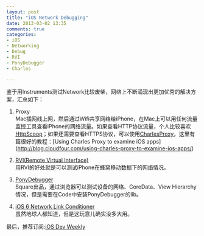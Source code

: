 ```yaml
---
layout: post
title: "iOS Network Debugging"
date: 2013-03-02 13:35
comments: true
categories:
- iOS
- Networking 
- Debug
- RVI
- PonyDebugger 
- Charles

---
```

鉴于用Instruments测试Network比较废柴，网络上不断涌现出更加优秀的解决方案，汇总如下：
<!--More-->
1. Proxy  
Mac插网线上网，然后通过Wifi共享网络给iPhone，在Mac上可以用任何流量监控工具查看iPhone的网络流量。如果查看HTTP协议流量，个人比较喜欢[HttpScoop](http://www.tuffcode.com/)；如果还需要查看HTTPS协议，可以使用[CharlesProxy]("http://www.charlesproxy.com/")，这里有篇很好的教程：[Using Charles Proxy to examine iOS apps](http://blog.cloudfour.com/using-charles-proxy-to-examine-ios-apps/)

2. [RVI(Remote Virtual Interface)](http://blog.manbolo.com/2013/02/22/analysing-ios-app-network-performances-on-cellularwifi)  
用RVI的好处就是可以测试iPhone在蜂窝移动数据下的网络情况。

3. [PonyDebugger](http://corner.squareup.com/2012/08/ponydebugger-remote-debugging.html)  
Square出品，通过浏览器可以测试设备的网络、CoreData、View Hierarchy情况，但是需要在Code中安装PonyDebugger的lib。

4. [iOS 6 Network Link Conditioner](http://jeffreysambells.com/2012/09/22/network-link-conditioner)  
虽然地球人都知道，但是这玩意儿确实没多大用。

最后，推荐订阅:[iOS Dev Weekly](http://iosdevweekly.com/)
